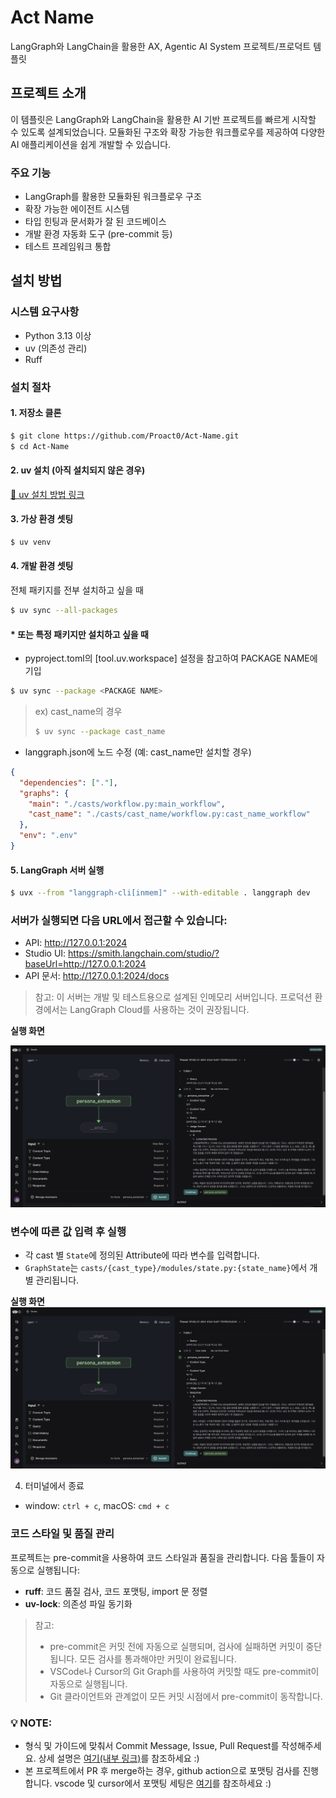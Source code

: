 # Act Name

LangGraph와 LangChain을 활용한 AX, Agentic AI System 프로젝트/프로덕트 템플릿

## 프로젝트 소개

이 템플릿은 LangGraph와 LangChain을 활용한 AI 기반 프로젝트를 빠르게 시작할 수 있도록 설계되었습니다. 모듈화된 구조와 확장 가능한 워크플로우를 제공하여 다양한 AI 애플리케이션을 쉽게 개발할 수 있습니다.

### 주요 기능

- LangGraph를 활용한 모듈화된 워크플로우 구조
- 확장 가능한 에이전트 시스템
- 타입 힌팅과 문서화가 잘 된 코드베이스
- 개발 환경 자동화 도구 (pre-commit 등)
- 테스트 프레임워크 통합

## 설치 방법

### 시스템 요구사항

- Python 3.13 이상
- uv (의존성 관리)
- Ruff

### 설치 절차

#### 1. 저장소 클론

```bash
$ git clone https://github.com/Proact0/Act-Name.git
$ cd Act-Name
```

#### 2. uv 설치 (아직 설치되지 않은 경우)

[🔗 uv 설치 방법 링크](https://docs.astral.sh/uv/getting-started/installation/)

#### 3. 가상 환경 셋팅

```bash
$ uv venv
```

#### 4. 개발 환경 셋팅

전체 패키지를 전부 설치하고 싶을 때

```bash
$ uv sync --all-packages
```

#### \* 또는 특정 패키지만 설치하고 싶을 때

- pyproject.toml의 [tool.uv.workspace] 설정을 참고하여 PACKAGE NAME에 기입

```bash
$ uv sync --package <PACKAGE NAME>
```

> ex) cast_name의 경우
>
> ```bash
> $ uv sync --package cast_name
> ```

- langgraph.json에 노드 수정 (예: cast_name만 설치할 경우)

```json
{
  "dependencies": ["."],
  "graphs": {
    "main": "./casts/workflow.py:main_workflow",
    "cast_name": "./casts/cast_name/workflow.py:cast_name_workflow"
  },
  "env": ".env"
}
```

#### 5. LangGraph 서버 실행

```bash
$ uvx --from "langgraph-cli[inmem]" --with-editable . langgraph dev
```

### 서버가 실행되면 다음 URL에서 접근할 수 있습니다:

- API: http://127.0.0.1:2024
- Studio UI: https://smith.langchain.com/studio/?baseUrl=http://127.0.0.1:2024
- API 문서: http://127.0.0.1:2024/docs

> 참고: 이 서버는 개발 및 테스트용으로 설계된 인메모리 서버입니다. 프로덕션 환경에서는 LangGraph Cloud를 사용하는 것이 권장됩니다.

**실행 화면**

![](media/LangGraph_Studio_after_invoke.png)

### 변수에 따른 값 입력 후 실행

- 각 cast 별 `State`에 정의된 Attribute에 따라 변수를 입력합니다.
- `GraphState`는 `casts/{cast_type}/modules/state.py:{state_name}`에서 개별 관리됩니다.

**실행 화면**
![](media/LangGraph_Studio_after_invoke.png)

4. 터미널에서 종료

- window: `ctrl + c`, macOS: `cmd + c`

### 코드 스타일 및 품질 관리

프로젝트는 pre-commit을 사용하여 코드 스타일과 품질을 관리합니다. 다음 툴들이 자동으로 실행됩니다:

- **ruff**: 코드 품질 검사, 코드 포맷팅, import 문 정렬
- **uv-lock**: 의존성 파일 동기화

> 참고:
>
> - pre-commit은 커밋 전에 자동으로 실행되며, 검사에 실패하면 커밋이 중단됩니다. 모든 검사를 통과해야만 커밋이 완료됩니다.
> - VSCode나 Cursor의 Git Graph를 사용하여 커밋할 때도 pre-commit이 자동으로 실행됩니다.
> - Git 클라이언트와 관계없이 모든 커밋 시점에서 pre-commit이 동작합니다.

### 💡 **NOTE**:

- 형식 및 가이드에 맞춰서 Commit Message, Issue, Pull Request를 작성해주세요. 상세 설명은 [여기(내부 링크)](https://www.notion.so/hon2ycomb/Git-Commit-Message-Convention-1b000c82b1388185aa3cf88a7e57f24c?pvs=4)를 참조하세요 :)
- 본 프로젝트에서 PR 후 merge하는 경우, github action으로 포맷팅 검사를 진행합니다. vscode 및 cursor에서 포맷팅 세팅은 [여기](https://gamchan.notion.site/vscode-9b61026771cb4121bbb80d4d4f289bc2)를 참조하세요 :)

